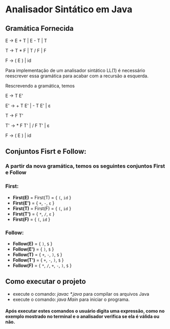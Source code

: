 # Analisador Sintático em Java

## Gramática Fornecida

E → E + T | E - T | T

T → T * F | T / F | F

F → ( E ) | id

Para implementação de um analisador sintático LL(1) é necessário reescrever essa gramática para acabar com a recursão a esquerda.

Rescrevendo a gramática, temos

E  → T E'

E' → + T E' | - T E' | ε

T  → F T'

T' → * F T' | / F T' | ε

F  → ( E ) | id

## Conjuntos Fisrt e Follow:
### A partir da nova gramática, temos os seguintes conjuntos First e Follow

### First:

- **First(E)** = First(T) = { `(`, `id` }
- **First(E')** = { `+`, `-`, `ε` }
- **First(T)** = First(F) = { `(`, `id` }
- **First(T')** = { `*`, `/`, `ε` }
- **First(F)** = { `(`, `id` }

### Follow:

- **Follow(E)** = { `)`, `$` }  <!-- `$` representa o fim da entrada -->
- **Follow(E')** = { `)`, `$` }
- **Follow(T)** = { `+`, `-`, `)`, `$` }
- **Follow(T')** = { `+`, `-`, `)`, `$` }
- **Follow(F)** = { `*`, `/`, `+`, `-`, `)`, `$` }

## Como executar o projeto
- execute o comando: _javac *.java_ para compilar os arquivos Java
- execute o comando: _java Main_ para iniciar o programa.

#### Após executar estes comandos o usuário digita uma expressão, como no exemplo mostrado no terminal e o analisador verifica se ela é válida ou não.
